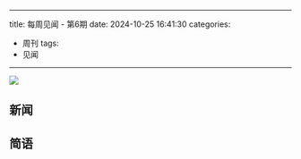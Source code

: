 
---
title: 每周见闻 - 第6期
date: 2024-10-25 16:41:30
categories:
- 周刊
tags:
- 见闻
---

![](/images/20241021.avif)

## 新闻




## 简语
